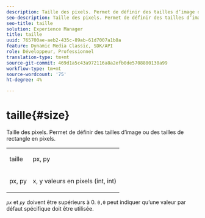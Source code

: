 ```yaml
---
description: Taille des pixels. Permet de définir des tailles d’image ou des tailles de rectangle en pixels.
seo-description: Taille des pixels. Permet de définir des tailles d’image ou des tailles de rectangle en pixels.
seo-title: taille
solution: Experience Manager
title: taille
uuid: 765700ae-aeb2-435c-89ab-61d7007a1b8a
feature: Dynamic Media Classic, SDK/API
role: Développeur, Professionnel
translation-type: tm+mt
source-git-commit: 469d1a5c43a972116a8a2efb0de5708800130a99
workflow-type: tm+mt
source-wordcount: '75'
ht-degree: 4%

---
```



# taille{#size}

Taille des pixels. Permet de définir des tailles d’image ou des tailles de rectangle en pixels.

<table id="simpletable_06761BED6FF14C2A83745A78B10D3419"> 
 <tr class="strow"> 
  <td class="stentry"> <p><span class="codeph"> <span class="varname"> taille</span> </span> </p> </td> 
  <td class="stentry"> <p><span class="codeph"> <span class="varname"> px, py</span> </span> </p></td> 
 </tr> 
 <tr class="strow"> 
  <td class="stentry"> <p><span class="codeph"> <span class="varname"> px, py</span> </span> </p></td> 
  <td class="stentry"> <p>x, y valeurs en pixels (int, int) </p></td> 
 </tr> 
</table>

*`px`* et *`py`* doivent être supérieurs à 0. `0,0` peut indiquer qu’une valeur par défaut spécifique doit être utilisée.
